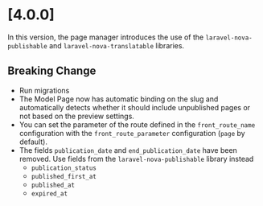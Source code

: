 # [4.0.0]

In this version, the page manager introduces the use of the `laravel-nova-publishable` and `laravel-nova-translatable` libraries.

## Breaking Change

* Run migrations
* The Model Page now has automatic binding on the slug and automatically detects whether it should include unpublished pages or not based on the preview settings.
* You can set the parameter of the route defined in the `front_route_name` configuration with the `front_route_parameter` configuration (`page` by default).
* The fields `publication_date` and `end_publication_date` have been removed. Use fields from the `laravel-nova-publishable` library instead
  * `publication_status`
  * `published_first_at`
  * `published_at`
  * `expired_at`
